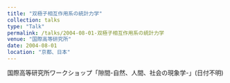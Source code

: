 ```yaml
---
title: "双極子相互作用系の統計力学"
collection: talks
type: "Talk"
permalink: /talks/2004-08-01-双極子相互作用系の統計力学
venue: "国際高等研究所"
date: 2004-08-01
location: "京都、日本"
---
```


国際高等研究所ワークショップ「隙間-自然、人間、社会の現象学-」(日付不明)

